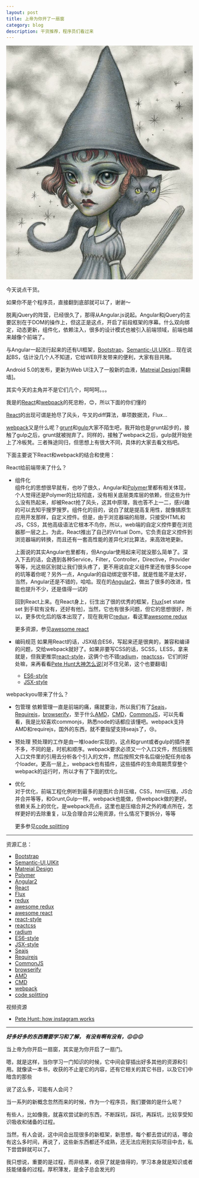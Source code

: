 ```yaml
---
layout: post
title: 上帝为你开了一扇窗
category: blog
description: 干货推荐，程序员们看过来
---
```


![ghost](/images/2015_11/ghost.jpg)

今天说点干货。

如果你不是个程序员，直接翻到底部就可以了，谢谢～

脱离jQuery的阵营，已经很久了，那得从Angular.js说起。Angular和jQuery的主要区别在于DOM的操作上，但这正是这点，开启了前段框架的序幕。什么双向绑定，动态更新，组件化，依赖注入，很多的设计模式也被引入前端领域，前端也越来越像个前端了。

与Angular一起流行起来的还有UI框架，[Bootstrap](http://getbootstrap.com)，[Semantic-UI](http://www.semantic-ui.com),[UIKit](http://getuikit.com)...  现在说起BS，估计没几个人不知道，它给WEB开发带来的便利，大家有目共赌。

Android 5.0的发布，更新为Web UI注入了一股新的血液，[Matreial Design](https://www.google.com/design/spec/material-design/introduction.html)[需翻墙]。

其实今天的主角并不是它们几个，呵呵呵。。。

我是的[React](facebook.github.io/react)和[webpack](https://webpack.github.io/)的死忠粉，😊，所以下面的你们懂的

[React](facebook.github.io/react)的出现可谓是抢尽了风头，牛叉的diff算法，单项数据流，Flux...

[webpack](https://webpack.github.io/)又是什么呢？[grunt](http://gruntjs.com)和[gulp](http://gulpjs.com)大家不陌生吧，我开始也是grunt起步的，接触了gulp之后，grunt就被抛弃了。同样的，接触了webpack之后，gulp就开始坐上了冷板凳。三者殊途同归，但思想上有很大不同，具体的大家去看文档吧。

下面主要说下React和webpack的结合和使用：

React给前端带来了什么？  

* 组件化  
    组件化的思想很早就有，也吵了很久，Angular和[Polymer](https://www.polymer-project.org/1.0/)里都有相关体现，个人觉得还是Polymer的比较彻底，没有相关底层类库层的依赖，但这些为什么没有热起来，却被React抢了风头，这其中原理，我也答不上一二，感兴趣的可以去知乎搜罗搜罗。组件化的目的，说白了就是提高复用性，就像搞原生应用开发那样，自定义控件。但是，由于浏览器端的局限，只接受HTML和JS，CSS，其他高级语法它根本不鸟你，所以，web端的自定义控件要在浏览器那一层之上。为此，React推出了自己的Virtual Dom，它负责自定义控件到浏览器端的转换，而且还有一套高性能的差异化对比算法，来高效地更新。
    
    上面说的其实Angular也里都有，但Angular使用起来可就没那么简单了。深入下去的话，会遇到各种Service，Filter，Controller，Directive，Provider等等，光这些区别就让我们很头疼了，更不用说自定义组件里还有很多Scope的坑等着你呢？另外一点，Angular的自动绑定很不错，就是性能不是太好，当然，Angular还是不错的，哈哈。现在的[Angular2](http://www.angular2.com/)，做出了很多的改进，性能也提升不少，还是值得一试的
    
    回到React上来。在React身上，衍生出了很的优秀的框架，[Flux](https://facebook.github.io/flux/)[set state set 到手软有没有，还好有他]，当然，它也有很多问题，但它的思想很好，所以，更多优化后的版本出现了，现在我用它[redux](https://github.com/rackt/redux)，看这里[awesome redux](https://github.com/xgrommx/awesome-redux)
    
    更多资源，参见[awesome react](https://github.com/enaqx/awesome-react)
    
* 编码规范
    如果用React的话，JSX结合ES6，写起来还是很爽的，兼容和编译的问题，交给webpack就好了。如果非要写CSS的话，SCSS，LESS，拿来就是，但我更推崇[react-style](https://github.com/js-next/react-style)，这俩个也不错[radium](https://github.com/FormidableLabs/radium)，[reactcss](http://reactcss.com/)，它们的好处嘛，来再看看[Pete Hunt大神怎么说](https://www.youtube.com/watch?v=VkTCL6Nqm6Y&feature=youtu.be)[对不住兄弟，这个也要翻墙]
    
    -  [ES6-style](https://github.com/gf-rd/es6-coding-style)
    -  [JSX-style](https://github.com/petehunt/jsxstyle)

webpackyou带来了什么？  

* 包管理
    依赖管理一直是前端的痛，痛就要治，所以我们有了[Seajs](http://seajs.org/)，[Requirejs](http://requirejs.org)，[browserify](http://browserify.org)，至于什么[AMD](https://github.com/amdjs/amdjs-api/wiki/AMD)，[CMD](https://github.com/seajs/seajs/issues/242)，[CommonJS](http://wiki.commonjs.org/wiki/Modules/1.1.1)，可以先看看，我是比较喜欢commonjs，熟悉node的话都应该懂吧。webpack支持AMD和requirejs，国外的东西，就不要指望支持seajs了，😢。
* 预处理
    预处理的工作是由一堆loader实现的，这点和grunt或者gulp的插件差不多，不同的是，时机和顺序。webpack要求必须又一个入口文件，然后按照入口文件里的引用去分析各个引入的文件，然后按照文件名后缀分配任务给各个loader。更高一层上，webpack也有插件，这些插件的生命周期贯穿整个webpack的运行时，所以才有了下面的优化。
* 优化  
    对于优化，前端工程化例听到最多的是图片合并压缩，CSS，html压缩，JS合并合并等等，和Grunt,Gulp一样，webpack也能做，但webpack做的更好。依赖关系上的优化，是webpack亮点，这里也是压缩合并之外的难点所在，怎样更好的去除重复，以及合理合并公用资源，什么情况下要拆分，等等
    
    更多参见[code splitting](http://webpack.github.io/docs/code-splitting.html)
    
-------
资源汇总：
  
* [Bootstrap](http://getbootstrap.com)  
* [Semantic-UI](http://www.semantic-ui.com),[UIKit](http://getuikit.com) 
* [Matreial Design](https://www.google.com/design/spec/material-design/introduction.html)
* [Polymer](https://www.polymer-project.org/)
* [Angular2](http://www.angular2.com/) 
* [React](facebook.github.io/react)
* [Flux](https://facebook.github.io/flux/)
* [redux](https://github.com/rackt/redux)
* [awesome redux](https://github.com/xgrommx/awesome-redux)
* [awesome react](https://github.com/enaqx/awesome-react)
* [react-style](https://github.com/js-next/react-style)
* [reactcss](http://reactcss.com/)
* [radium](https://github.com/FormidableLabs/radium)
* [ES6-style](https://github.com/gf-rd/es6-coding-style)
* [JSX-style](https://github.com/petehunt/jsxstyle)
* [Seajs](http://seajs.org/)
* [Requirejs](http://requirejs.org)
* [CommonJS](http://wiki.commonjs.org/wiki/Modules/1.1.1)
* [browserify](http://browserify.org)
* [AMD](https://github.com/amdjs/amdjs-api/wiki/AMD)
* [CMD](https://github.com/seajs/seajs/issues/242)
* [webpack](https://webpack.github.io/)
* [code splitting](http://webpack.github.io/docs/code-splitting.html)

视频资源

* [Pete Hunt: how instagram works](https://www.youtube.com/watch?v=VkTCL6Nqm6Y&feature=youtu.be)

-------


***好多好多的东西需要学习和了解， 有没有啊有没有，😖😖😖***

当上帝为你开启一扇窗，其实是为你开启了一扇门。

嗯，就是这样，当你学习一门知识的时候，它中间会穿插出好多其他的资源和引用。就像读一本书，收获的不止是它的内容，还有它相关的其它书目，以及它们中暗含的那些
    
说了这么多，可能有人会问？

当一系列的新概念忽然而来的时候，作为一个程序员，我们要做的是什么呢？

有些人，比如像我，就喜欢尝试新的东西，不断踩坑，踩坑，再踩坑，比较享受知识吸收和储备的过程。

当然，有人会说，这中间会出现很多的新框架，新思想，每个都去尝试的话，哪会有这么多时间，再说了，这些新东西都还不成熟，还无法应用到实际项目中去，私下尝尝鲜就可以了。

我只想说，重要的是过程，而非结果，收获了就是值得的，学习本身就是知识或者技能储备的过程。厚积薄发，是金子总会发光的
